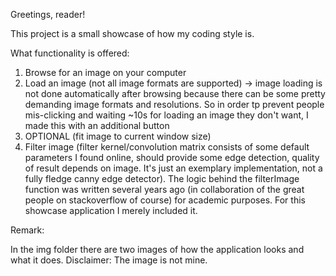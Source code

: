 Greetings, reader!

This project is a small showcase of how my coding style is.

What functionality is offered:

1. Browse for an image on your computer
2. Load an image (not all image formats are supported) -> image loading is not done automatically after browsing because there can
be some pretty demanding image formats and resolutions. So in order tp prevent people mis-clicking and waiting ~10s for loading an image
they don't want, I made this with an additional button
3. OPTIONAL (fit image to current window size)
4. Filter image (filter kernel/convolution matrix consists of some default parameters I found online, should provide some edge detection, quality of
result depends on image. It's just an exemplary implementation, not a fully fledge canny edge detector). The logic behind the filterImage function
was written several years ago (in collaboration of the great people on stackoverflow of course) for academic purposes. For this showcase application
I merely included it.

Remark:

In the img folder there are two images of how the application looks and what it does. 
Disclaimer: The image is not mine.

